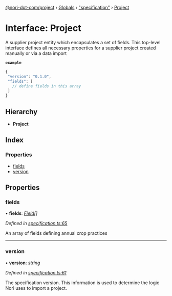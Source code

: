 [@nori-dot-com/project](../README.md) › [Globals](../globals.md) › ["specification"](../modules/_specification_.md) › [Project](_specification_.project.md)

# Interface: Project

A supplier project entity which encapsulates a set of fields. This top-level interface defines all necessary properties for a supplier project created manually or via a data import

**`example`** 
```js
{
 "version": "0.1.0",
 "fields": [
   // define fields in this array
 ]
}
```

## Hierarchy

* **Project**

## Index

### Properties

* [fields](_specification_.project.md#fields)
* [version](_specification_.project.md#version)

## Properties

###  fields

• **fields**: *[Field](_specification_.field.md)[]*

*Defined in [specification.ts:65](https://github.com/nori-dot-eco/nori-dot-com/blob/feda5f8/packages/project/src/specification.ts#L65)*

An array of fields defining annual crop practices

___

###  version

• **version**: *string*

*Defined in [specification.ts:61](https://github.com/nori-dot-eco/nori-dot-com/blob/feda5f8/packages/project/src/specification.ts#L61)*

The specification version. This information is used to determine the logic Nori uses to import a project.
